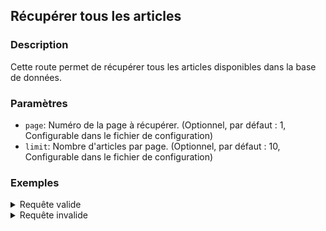 ## Récupérer tous les articles

### Description

Cette route permet de récupérer tous les articles disponibles dans la base de données.

### Paramètres

- `page`: Numéro de la page à récupérer. (Optionnel, par défaut : 1, Configurable dans le fichier de configuration)
- `limit`: Nombre d'articles par page. (Optionnel, par défaut : 10, Configurable dans le fichier de configuration)

### Exemples

<details>
<summary>Requête valide</summary>

```json

```
</details>

<details>
<summary>Requête invalide</summary>

La requête suivante sera rejetée car la valeur de `page` est une chaîne de caractères et la valeur de `limit` est négative.
```json

{
  "page": "première",
  "limit": -5
}
```
</details>
